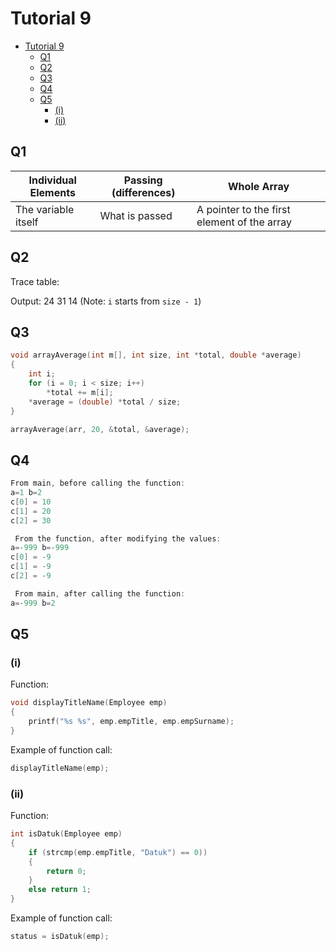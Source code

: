 # Tutorial 9
- [Tutorial 9](#tutorial-9)
  - [Q1](#q1)
  - [Q2](#q2)
  - [Q3](#q3)
  - [Q4](#q4)
  - [Q5](#q5)
    - [(i)](#i)
    - [(ii)](#ii)

## Q1

| Individual Elements | Passing (differences) | Whole Array |
| ------------------- | --------------------- | ----------- |
| The variable itself | What is passed | A pointer to the first element of the array |

## Q2

Trace table:

Output:
24
31
14
(Note: `i` starts from `size - 1`)

## Q3

```c
void arrayAverage(int m[], int size, int *total, double *average)
{
    int i;
    for (i = 0; i < size; i++)
        *total += m[i];
    *average = (double) *total / size;
}

arrayAverage(arr, 20, &total, &average);
```

## Q4

```c
From main, before calling the function:
a=1 b=2
c[0] = 10
c[1] = 20
c[2] = 30

 From the function, after modifying the values:
a=-999 b=-999
c[0] = -9
c[1] = -9
c[2] = -9

 From main, after calling the function:
a=-999 b=2
```

## Q5

### (i)

Function:

```c
void displayTitleName(Employee emp)
{
    printf("%s %s", emp.empTitle, emp.empSurname);
}
```

Example of function call:

```c
displayTitleName(emp);
```

### (ii)

Function:

```c
int isDatuk(Employee emp)
{
    if (strcmp(emp.empTitle, "Datuk") == 0))
    {
        return 0;
    }
    else return 1;
}
```

Example of function call:

```c
status = isDatuk(emp);
```